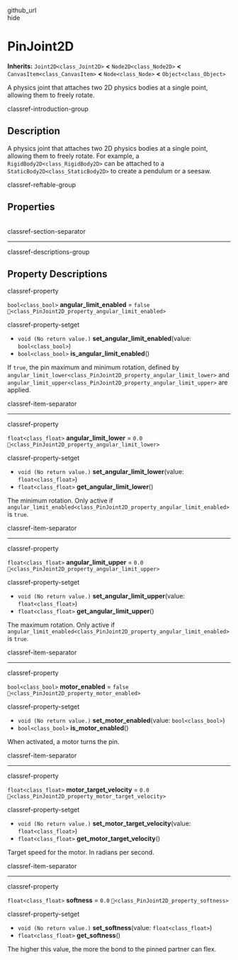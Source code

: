 github\_url  
hide

# PinJoint2D

**Inherits:** `Joint2D<class_Joint2D>` **&lt;** `Node2D<class_Node2D>`
**&lt;** `CanvasItem<class_CanvasItem>` **&lt;** `Node<class_Node>`
**&lt;** `Object<class_Object>`

A physics joint that attaches two 2D physics bodies at a single point,
allowing them to freely rotate.

classref-introduction-group

## Description

A physics joint that attaches two 2D physics bodies at a single point,
allowing them to freely rotate. For example, a
`RigidBody2D<class_RigidBody2D>` can be attached to a
`StaticBody2D<class_StaticBody2D>` to create a pendulum or a seesaw.

classref-reftable-group

## Properties

<table>
<tbody>
<tr>
</tr>
<tr>
</tr>
<tr>
</tr>
<tr>
</tr>
<tr>
</tr>
<tr>
</tr>
</tbody>
</table>

classref-section-separator

------------------------------------------------------------------------

classref-descriptions-group

## Property Descriptions

classref-property

`bool<class_bool>` **angular\_limit\_enabled** = `false`
`🔗<class_PinJoint2D_property_angular_limit_enabled>`

classref-property-setget

-   `void (No return value.)` **set\_angular\_limit\_enabled**(value:
    `bool<class_bool>`)
-   `bool<class_bool>` **is\_angular\_limit\_enabled**()

If `true`, the pin maximum and minimum rotation, defined by
`angular_limit_lower<class_PinJoint2D_property_angular_limit_lower>` and
`angular_limit_upper<class_PinJoint2D_property_angular_limit_upper>` are
applied.

classref-item-separator

------------------------------------------------------------------------

classref-property

`float<class_float>` **angular\_limit\_lower** = `0.0`
`🔗<class_PinJoint2D_property_angular_limit_lower>`

classref-property-setget

-   `void (No return value.)` **set\_angular\_limit\_lower**(value:
    `float<class_float>`)
-   `float<class_float>` **get\_angular\_limit\_lower**()

The minimum rotation. Only active if
`angular_limit_enabled<class_PinJoint2D_property_angular_limit_enabled>`
is `true`.

classref-item-separator

------------------------------------------------------------------------

classref-property

`float<class_float>` **angular\_limit\_upper** = `0.0`
`🔗<class_PinJoint2D_property_angular_limit_upper>`

classref-property-setget

-   `void (No return value.)` **set\_angular\_limit\_upper**(value:
    `float<class_float>`)
-   `float<class_float>` **get\_angular\_limit\_upper**()

The maximum rotation. Only active if
`angular_limit_enabled<class_PinJoint2D_property_angular_limit_enabled>`
is `true`.

classref-item-separator

------------------------------------------------------------------------

classref-property

`bool<class_bool>` **motor\_enabled** = `false`
`🔗<class_PinJoint2D_property_motor_enabled>`

classref-property-setget

-   `void (No return value.)` **set\_motor\_enabled**(value:
    `bool<class_bool>`)
-   `bool<class_bool>` **is\_motor\_enabled**()

When activated, a motor turns the pin.

classref-item-separator

------------------------------------------------------------------------

classref-property

`float<class_float>` **motor\_target\_velocity** = `0.0`
`🔗<class_PinJoint2D_property_motor_target_velocity>`

classref-property-setget

-   `void (No return value.)` **set\_motor\_target\_velocity**(value:
    `float<class_float>`)
-   `float<class_float>` **get\_motor\_target\_velocity**()

Target speed for the motor. In radians per second.

classref-item-separator

------------------------------------------------------------------------

classref-property

`float<class_float>` **softness** = `0.0`
`🔗<class_PinJoint2D_property_softness>`

classref-property-setget

-   `void (No return value.)` **set\_softness**(value:
    `float<class_float>`)
-   `float<class_float>` **get\_softness**()

The higher this value, the more the bond to the pinned partner can flex.
